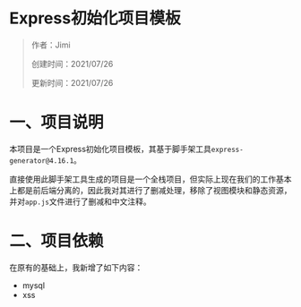 # Express初始化项目模板

> 作者：Jimi
>
> 创建时间：2021/07/26
>
> 更新时间：2021/07/26

# 一、项目说明

本项目是一个Express初始化项目模板，其基于脚手架工具`express-generator@4.16.1`。

直接使用此脚手架工具生成的项目是一个全栈项目，但实际上现在我们的工作基本上都是前后端分离的，因此我对其进行了删减处理，移除了视图模块和静态资源，并对`app.js`文件进行了删减和中文注释。

# 二、项目依赖

在原有的基础上，我新增了如下内容：

- mysql
- xss

